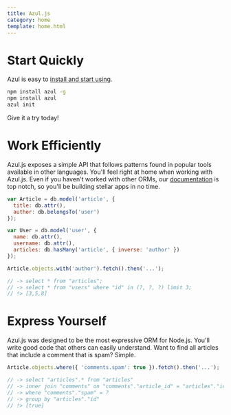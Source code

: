 ```yaml
---
title: Azul.js
category: home
template: home.html
---
```


# Start Quickly

Azul is easy to [install and start using][azul-getting-started].

```bash
npm install azul -g
npm install azul
azul init
```

Give it a try today!

# Work Efficiently

Azul.js exposes a simple API that follows patterns found in popular tools
available in other languages. You'll feel right at home when working with
Azul.js. Even if you haven't worked with other ORMs, our
[documentation][azul-getting-started] is top notch, so you'll be building
stellar apps in no time.

```js
var Article = db.model('article', {
  title: db.attr(),
  author: db.belongsTo('user')
});

var User = db.model('user', {
  name: db.attr(),
  username: db.attr(),
  articles: db.hasMany('article', { inverse: 'author' })
});

Article.objects.with('author').fetch().then('...');

// -> select * from "articles";
// -> select * from "users" where "id" in (?, ?, ?) limit 3;
// !> [3,5,8]
```

# Express Yourself

Azul.js was designed to be the most expressive ORM for Node.js. You'll write
good code that others can easily understand. Want to find all articles that
include a comment that is spam? Simple.

```js
Article.objects.where({ 'comments.spam': true }).fetch().then('...');

// -> select "articles".* from "articles"
// -> inner join "comments" on "comments"."article_id" = "articles"."id"
// -> where "comments"."spam" = ?
// -> group by "articles"."id"
// !> [true]
```

[azul-getting-started]: /getting-started.html
